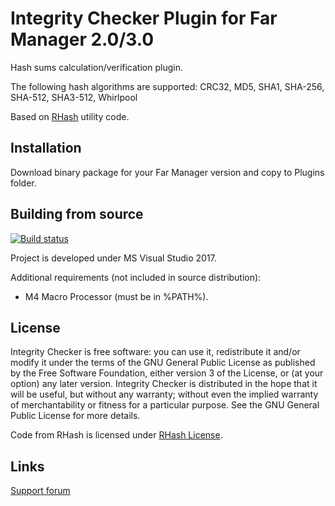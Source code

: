 # Integrity Checker Plugin for Far Manager 2.0/3.0

Hash sums calculation/verification plugin.

The following hash algorithms are supported: CRC32, MD5, SHA1, SHA-256, SHA-512, SHA3-512, Whirlpool

Based on [RHash](https://github.com/rhash/RHash) utility code.

## Installation ##

Download binary package for your Far Manager version and copy to Plugins folder.

## Building from source ##

[![Build status](https://ci.appveyor.com/api/projects/status/8edsoy9csw4f7qk1?svg=true)](https://ci.appveyor.com/project/lazyhamster/intchecker)

Project is developed under MS Visual Studio 2017.

Additional requirements (not included in source distribution):

* M4 Macro Processor (must be in %PATH%).

## License ##

Integrity Checker is free software: you can use it, redistribute it and/or modify it under the terms of the GNU General Public License as published by the Free Software Foundation, either version 3 of the License, or (at your option) any later version.
Integrity Checker is distributed in the hope that it will be useful, but without any warranty; without even the implied warranty of merchantability or fitness for a particular purpose. See the GNU General Public License for more details.

Code from RHash is licensed under [RHash License](https://github.com/rhash/RHash/blob/master/COPYING).

## Links ##

[Support forum](https://forum.farmanager.com/viewtopic.php?f=5&t=5870)
